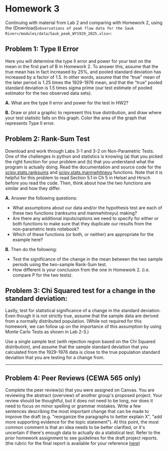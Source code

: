 # Homework 3

Continuing with material from Lab 2 and comparing with Homework 2, using the {Download}`observations of peak flow data for the Sauk River</modules/data/Sauk_peak_WY1929_2025.xlsx>`:

## Problem 1: Type II Error
Here you will determine the type II error and power for your test on the mean in the first part of B in Homework 2. To answer this, assume that the true mean has in fact increased by 25%, and pooled standard deviation has increased by a factor of 1.5. In other words, assume that the “true” mean of the later period is 1.25 times the 1929-1976 mean, and that the “true” pooled standard deviation is 1.5 times sigma prime (our test estimate of pooled estimator for the two observed data sets). 

**A.** What are the type II error and power for the test in HW2?

**B.** Draw or plot a graphic to represent this true distribution, and draw where your test statistic falls on this graph. Color the area of the graph that represents Type II error.

## Problem 2: Rank-Sum Test
Download and work through Labs 3-1 and 3-2 on Non-Parametric Tests. One of the challenges in python and statistics is knowing (a) that you picked the right function for your problem and (b) that you understand what the program is actually doing. Read the documentation and source code for the [scipy.stats.ranksums](https://docs.scipy.org/doc/scipy/reference/generated/scipy.stats.ranksums.html) and [scipy.stats.mannwhitneyu](https://docs.scipy.org/doc/scipy/reference/generated/scipy.stats.mannwhitneyu.html) functions.  Note that it is helpful for this problem to read Section 5.1 in Ch 5 in Helsel and Hirsch before you read the code.  Then, think about how the two functions are similar and how they differ.

**A.** Answer the following questions:
* What assumptions about our data and/or the hypothesis test are each of these two functions (ranksums and mannwhitneyu) making? 
* Are there any additional inputs/options we need to specify for either or both functions to make sure that they duplicate our results from the non-parametric tests notebook?
* Which of these functions (or both, or neither) are appropriate for the example here?

**B.** Then do the following:
* Test the significance of the change in the mean between the two sample periods using the two-sample Rank-Sum test. 
* How different is your conclusion from the one in Homework 2. (i.e. compare P for the two tests).

## Problem 3: Chi Squared test for a change in the standard deviation: 
Lastly, test for statistical significance of a change in the standard deviation. Even though it is not strictly true, assume that the sample data are derived from a normally distributed population. (While not required for this homework, we can follow up on the importance of this assumption by using Monte Carlo Tests as shown in Lab 2-3.)

Use a single sample test (with rejection region based on the Chi Squared distribution), and assume that the sample standard deviation that you calculated from the 1929-1976 data is close to the true population standard deviation that you are testing for a change from.

---
 
## Problem 4: Peer Reviews (CEWA 565 only)

Complete the peer review(s) that you were assigned on Canvas. You are reviewing the abstract (overview) of another group's proposed project. Your review should be thoughtful, but it does not need to be long, nor does it need to focus on minor spelling or grammar mistakes. Write a few sentences describing the most important change that can be made to improve the draft (e.g. "reorganize the paragraphs to better explain X", "add more supporting evidence for the topic statement"). At this point, the most common comment is that an idea needs to be better clarified, or it's uncertain if there's enough data to actually do a statistical test.  Refer to the prior homework assignment to see guidelines for the draft project reports. (the rubric for the final report is available for your reference [here](/overview/b-project.md))
